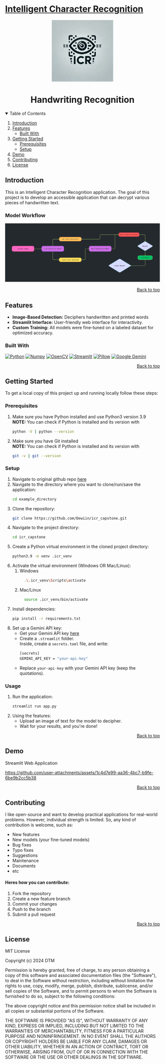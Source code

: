 <a name="readme-top"></a>

# [Intelligent Character Recognition](https://icr-handwriting.streamlit.app/)

<div align="center">
  <img src='page_images/icr_logo.webp' width=200>
  <h1> Handwriting Recognition </h1>
</div>

<details open>
<summary>Table of Contents</summary>
<ol>
  <li>
    <a href="#introduction">Introduction</a>
  </li>
  <li>
    <a href="#features">Features</a>
    <ul>
      <li>
        <a href="#built-with">Built With</a>
      </li>
    </ul>
  </li>
  <li>
    <a href="#getting-started">Getting Started</a>
    <ul>
      <li><a href="#prerequisites">Prerequisites</a></li>
      <li><a href="#setup">Setup</a></li>
    </ul>
  </li>
  <li><a href="#demo">Demo</a></li>
  <li><a href="#contributing">Contributing</a></li>
  <li><a href="#license">License</a></li>
</ol>
</details>

## Introduction
This is an Intelligent Character Recognition application. The goal of this project is to develop an accessible application that can decrypt various pieces of handwritten text. 

### Model Workflow
<div align="center">
  <img src='page_images/icr_flowchart.png'>
</div>  
<p align="right"><a href="#readme-top">Back to top</a></p>


## Features
* **Image-Based Detection:** Deciphers handwritten and printed words
* **Streamlit Interface:** User-friendly web interface for interactivity.
* **Custom Training:** All models were fine-tuned on a labeled dataset for optimized accuracy.

### Built With 
[![Python][Python]][Python-url]
[![Numpy][Numpy]][Numpy-url]
[![OpenCV][OpenCV]][OpenCV-url]
[![Streamlit][Streamlit]][Streamlit-url]
[![Pillow][Pillow]][Pillow-url]
[![Google Gemini][Gemini]][Gemini-url]

<p align="right"><a href="#readme-top">Back to top</a></p>


## Getting Started
To get a local copy of this project up and running locally follow these steps:  

### Prerequisites
1. Make sure you have Python installed and use Python3 version 3.9
**NOTE:** You can check if Python is installed and its version with 
    ```sh
    python -V | python --version
    ```
2. Make sure you have Git installed  
**NOTE:** You can check if Python is installed and its version with
    ```sh
    git -v | git --version
    ```

### Setup
1. Navigate to original github repo [here](https://github.com/Dewiin/icr_capstone)
2. Navigate to the directory where you want to clone/run/save the application:
    ```sh
    cd example_directory
    ```
3. Clone the repository:
    ```sh
    git clone https://github.com/Dewiin/icr_capstone.git
    ```
4. Navigate to the project directory:
    ```sh
    cd icr_capstone
    ```
5. Create a Python virtual environment in the cloned project directory:
    ```sh
    python3.9 -m venv .icr_venv
    ```
6. Activate the virtual environment (Windows OR Mac/Linux):
    1. Windows
        ```sh
          .\.icr_venv\Scripts\activate
        ```
    2. Mac/Linux
        ```sh
          source .icr_venv/bin/activate
        ```
7. Install dependencies:
    ```sh
    pip install -r requirements.txt
    ```
8. Set up a Gemini API key:
    - Get your Gemini API key [here](https://ai.google.dev/gemini-api/docs/api-key)
    - Create a ``.streamlit`` folder.  
    Inside, create a ``secrets.toml`` file, and write:
        ```sh
        [secrets]
        GEMINI_API_KEY = "your-api-key"
        ```
    - Replace ``your-api-key`` with your Gemini API key (keep the quotations).

### Usage
1. Run the application:
    ```sh
    streamlit run app.py
    ```
2. Using the features:
    - Upload an image of text for the model to decipher.
    - Wait for your results, and you're done!

<p align="right"><a href="#readme-top">Back to top</a></p>

## Demo
Streamlit Web Application  

https://github.com/user-attachments/assets/1c4d7e99-aa36-4bc7-b9fe-6be9b2cc5b38


<p align="right"><a href="#readme-top">Back to top</a></p>

## Contributing
I like open-source and want to develop practical applications for real-world problems. However, individual strength is limited. So, any kind of contribution is welcome, such as:
- New features
- New models (your fine-tuned models)
- Bug fixes
- Typo fixes
- Suggestions
- Maintenance
- Documents
- etc

#### Heres how you can contribute:
1. Fork the repository
2. Create a new feature branch
3. Commit your changes 
4. Push to the branch 
5. Submit a pull request

<p align="right"><a href="#readme-top">Back to top</a></p>


## License
MIT License

Copyright (c) 2024 DTM

Permission is hereby granted, free of charge, to any person obtaining a copy
of this software and associated documentation files (the "Software"), to deal
in the Software without restriction, including without limitation the rights
to use, copy, modify, merge, publish, distribute, sublicense, and/or sell
copies of the Software, and to permit persons to whom the Software is
furnished to do so, subject to the following conditions:

The above copyright notice and this permission notice shall be included in all
copies or substantial portions of the Software.

THE SOFTWARE IS PROVIDED "AS IS", WITHOUT WARRANTY OF ANY KIND, EXPRESS OR
IMPLIED, INCLUDING BUT NOT LIMITED TO THE WARRANTIES OF MERCHANTABILITY,
FITNESS FOR A PARTICULAR PURPOSE AND NONINFRINGEMENT. IN NO EVENT SHALL THE
AUTHORS OR COPYRIGHT HOLDERS BE LIABLE FOR ANY CLAIM, DAMAGES OR OTHER
LIABILITY, WHETHER IN AN ACTION OF CONTRACT, TORT OR OTHERWISE, ARISING FROM,
OUT OF OR IN CONNECTION WITH THE SOFTWARE OR THE USE OR OTHER DEALINGS IN THE
SOFTWARE.



[Python]: https://img.shields.io/badge/python-FFDE57?style=for-the-badge&logo=python&logoColor=4584B6
[Python-url]: https://www.python.org/

[Numpy]: https://img.shields.io/badge/numpy-%23013243.svg?style=for-the-badge&logo=numpy&logoColor=white
[Numpy-url]: https://numpy.org/

[OpenCV]: https://img.shields.io/badge/opencv-000000?style=for-the-badge&logo=opencv&logoColor=00ff00
[OpenCV-url]: https://opencv.org/

[Streamlit]: https://img.shields.io/badge/streamlit-ffffff?style=for-the-badge&logo=streamlit&logoColor=ff0000
[Streamlit-url]: https://streamlit.io/

[Pillow]: https://img.shields.io/badge/pillow-000000?style=for-the-badge&logo=pillow
[Pillow-url]: https://pillow.readthedocs.io/en/stable/

[Gemini]: https://img.shields.io/badge/Google%20Gemini-886FBF?style=for-the-badge&logo=googlegemini&logoColor=fff
[Gemini-url]: https://gemini.google.com/app
